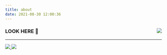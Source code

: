 ```yaml
---
title: about
date: 2021-08-30 12:00:36
---
```


<h3>LOOK HERE 👀 <img align="right" src="https://visitor-badge.glitch.me/badge?page_id=ghyghoo8.visitor-blog" /></h3>

-----

<a href="https://github.com/ghyghoo8">
  <img src="https://github-readme-stats.vercel.app/api?username=ghyghoo8&show_icons=true&hide_border=true" />
  <img src="https://github-readme-stats.vercel.app/api/top-langs/?username=ghyghoo8&layout=compact" />
</a>